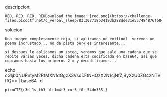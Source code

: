 descripcion:
	
	RED, RED, RED, REDDownload the image: [red.png](https://challenge-files.picoctf.net/c_verbal_sleep/831307718b34193b288dde31e557484876fb84978b5818e2627e453a54aa9ba6/red.png)

solucion:

	Una imagen completamente roja, si aplicamos un exiftool  veremos un poema incrustado... no da pista pero es interesante...

	si despues le aplicamos un zsteg, veremos que sale una cadena que se repite varias veces, dicha cadena esta codificada en base64, asi que copiamos hasta los primeros 2 = y decodificamos...

echo cGljb0NURntyM2RfMXNfdGgzX3VsdDFtNHQzX2N1cjNfZjByXzU0ZG4zNTVffQ== | base64 -d

	picoCTF{r3d_1s_th3_ult1m4t3_cur3_f0r_54dn355_}